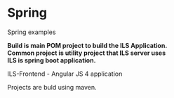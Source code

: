 # Spring
Spring examples

<b><p>
Build is main POM project to build the ILS Application.  </br>
Common project is utility project that ILS server uses </br>
ILS is spring boot application. </br> 
</b></p>
ILS-Frontend - Angular JS 4 application  </br>

Projects are buld using maven. </br>
